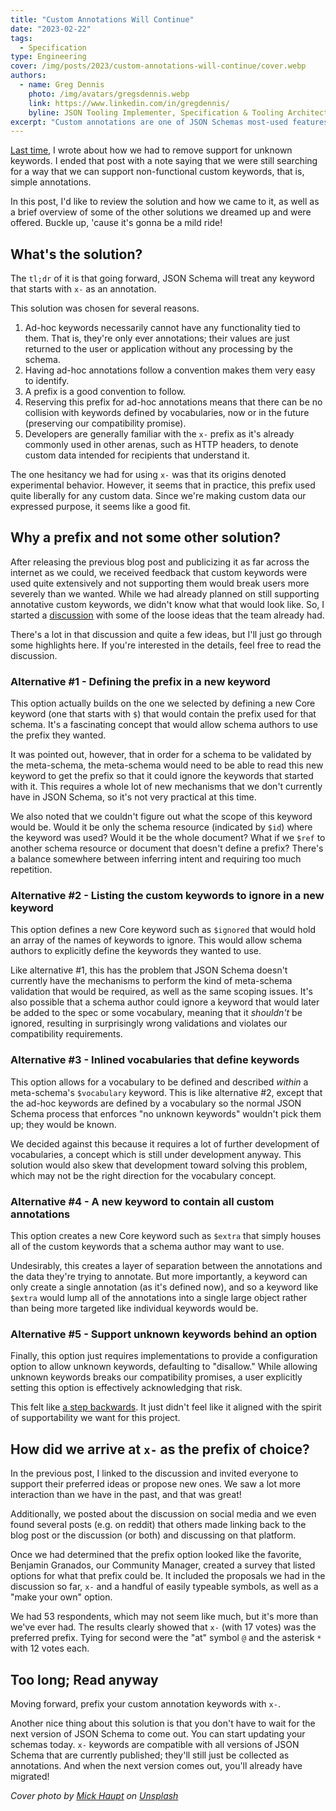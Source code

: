 ```yaml
---
title: "Custom Annotations Will Continue"
date: "2023-02-22"
tags:
  - Specification
type: Engineering
cover: /img/posts/2023/custom-annotations-will-continue/cover.webp
authors:
  - name: Greg Dennis
    photo: /img/avatars/gregsdennis.webp
    link: https://www.linkedin.com/in/gregdennis/
    byline: JSON Tooling Implementer, Specification & Tooling Architect @Postman
excerpt: "Custom annotations are one of JSON Schemas most-used features.  Here's how we're still supporting them."
---
```


[Last time](./the-last-breaking-change), I wrote about how we had to remove support for unknown keywords.  I ended that post with a note saying that we were still searching for a way that we can support non-functional custom keywords, that is, simple annotations.

In this post, I'd like to review the solution and how we came to it, as well as a brief overview of some of the other solutions we dreamed up and were offered.  Buckle up, 'cause it's gonna be a mild ride!

## What's the solution?

The `tl;dr` of it is that going forward, JSON Schema will treat any keyword that starts with `x-` as an annotation.

This solution was chosen for several reasons.

1. Ad-hoc keywords necessarily cannot have any functionality tied to them.  That is, they're only ever annotations; their values are just returned to the user or application without any processing by the schema.
2. Having ad-hoc annotations follow a convention makes them very easy to identify.
3. A prefix is a good convention to follow.
4. Reserving this prefix for ad-hoc annotations means that there can be no collision with keywords defined by vocabularies, now or in the future (preserving our compatibility promise).
5. Developers are generally familiar with the `x-` prefix as it's already commonly used in other arenas, such as HTTP headers, to denote custom data intended for recipients that understand it.

The one hesitancy we had for using `x-` was that its origins denoted experimental behavior.  However, it seems that in practice, this prefix used quite liberally for any custom data.  Since we're making custom data our expressed purpose, it seems like a good fit.

## Why a prefix and not some other solution?

After releasing the previous blog post and publicizing it as far across the internet as we could, we received feedback that custom keywords were used quite extensively and not supporting them would break users more severely than we wanted.  While we had already planned on still supporting annotative custom keywords, we didn't know what that would look like.  So, I started a [discussion](https://github.com/json-schema-org/community/discussions/57) with some of the loose ideas that the team already had.

There's a lot in that discussion and quite a few ideas, but I'll just go through some highlights here.  If you're interested in the details, feel free to read the discussion.

### Alternative #1 - Defining the prefix in a new keyword

This option actually builds on the one we selected by defining a new Core keyword (one that starts with `$`) that would contain the prefix used for that schema.  It's a fascinating concept that would allow schema authors to use the prefix they wanted.

It was pointed out, however, that in order for a schema to be validated by the meta-schema, the meta-schema would need to be able to read this new keyword to get the prefix so that it could ignore the keywords that started with it.  This requires a whole lot of new mechanisms that we don't currently have in JSON Schema, so it's not very practical at this time.

We also noted that we couldn't figure out what the scope of this keyword would be.  Would it be only the schema resource (indicated by `$id`) where the keyword was used?  Would it be the whole document?  What if we `$ref` to another schema resource or document that doesn't define a prefix?  There's a balance somewhere between inferring intent and requiring too much repetition. 

### Alternative #2 - Listing the custom keywords to ignore in a new keyword

This option defines a new Core keyword such as `$ignored` that would hold an array of the names of keywords to ignore.  This would allow schema authors to explicitly define the keywords they wanted to use.

Like alternative #1, this has the problem that JSON Schema doesn't currently have the mechanisms to perform the kind of meta-schema validation that would be required, as well as the same scoping issues.  It's also possible that a schema author could ignore a keyword that would later be added to the spec or some vocabulary, meaning that it _shouldn't_ be ignored, resulting in surprisingly wrong validations and violates our compatibility requirements.

### Alternative #3 - Inlined vocabularies that define keywords

This option allows for a vocabulary to be defined and described _within_ a meta-schema's `$vocabulary` keyword.  This is like alternative #2, except that the ad-hoc keywords are defined by a vocabulary so the normal JSON Schema process that enforces "no unknown keywords" wouldn't pick them up; they would be known.

We decided against this because it requires a lot of further development of vocabularies, a concept which is still under development anyway.  This solution would also skew that development toward solving this problem, which may not be the right direction for the vocabulary concept.

### Alternative #4 - A new keyword to contain all custom annotations

This option creates a new Core keyword such as `$extra` that simply houses all of the custom keywords that a schema author may want to use.

Undesirably, this creates a layer of separation between the annotations and the data they're trying to annotate.  But more importantly, a keyword can only create a single annotation (as it's defined now), and so a keyword like `$extra` would lump all of the annotations into a single large object rather than being more targeted like individual keywords would be.

### Alternative #5 - Support unknown keywords behind an option

Finally, this option just requires implementations to provide a configuration option to allow unknown keywords, defaulting to "disallow."  While allowing unknown keywords breaks our compatibility promises, a user explicitly setting this option is effectively acknowledging that risk.

This felt like [a step backwards](https://vlipsy.com/vlip/the-emperors-new-groove-this-is-a-step-backwards-0YryOW3W).  It just didn't feel like it aligned with the spirit of supportability we want for this project.

## How did we arrive at `x-` as the prefix of choice?

In the previous post, I linked to the discussion and invited everyone to support their preferred ideas or propose new ones.  We saw a lot more interaction than we have in the past, and that was great!

Additionally, we posted about the discussion on social media and we even found several posts (e.g. on reddit) that others made linking back to the blog post or the discussion (or both) and discussing on that platform.

Once we had determined that the prefix option looked like the favorite, Benjamin Granados, our Community Manager, created a survey that listed options for what that prefix could be.  It included the proposals we had in the discussion so far, `x-` and a handful of easily typeable symbols, as well as a "make your own" option.

We had 53 respondents, which may not seem like much, but it's more than we've ever had.  The results clearly showed that `x-` (with 17 votes) was the preferred prefix.  Tying for second were the "at" symbol `@` and the asterisk `*` with 12 votes each.

## Too long; Read anyway

Moving forward, prefix your custom annotation keywords with `x-`.

Another nice thing about this solution is that you don't have to wait for the next version of JSON Schema to come out.  You can start updating your schemas today.  `x-` keywords are compatible with all versions of JSON Schema that are currently published; they'll still just be collected as annotations.  And when the next version comes out, you'll already have migrated!

_Cover photo by [Mick Haupt](https://unsplash.com/@rocinante_11) on [Unsplash](https://unsplash.com/photos/dtTu8Ec_uAU)_
